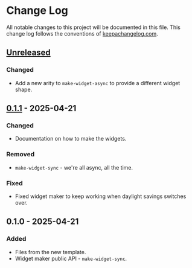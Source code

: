 # Change Log
All notable changes to this project will be documented in this file. This change log follows the conventions of [keepachangelog.com](http://keepachangelog.com/).

## [Unreleased]
### Changed
- Add a new arity to `make-widget-async` to provide a different widget shape.

## [0.1.1] - 2025-04-21
### Changed
- Documentation on how to make the widgets.

### Removed
- `make-widget-sync` - we're all async, all the time.

### Fixed
- Fixed widget maker to keep working when daylight savings switches over.

## 0.1.0 - 2025-04-21
### Added
- Files from the new template.
- Widget maker public API - `make-widget-sync`.

[Unreleased]: https://sourcehost.site/your-name/clojure-noob-ch6/compare/0.1.1...HEAD
[0.1.1]: https://sourcehost.site/your-name/clojure-noob-ch6/compare/0.1.0...0.1.1
